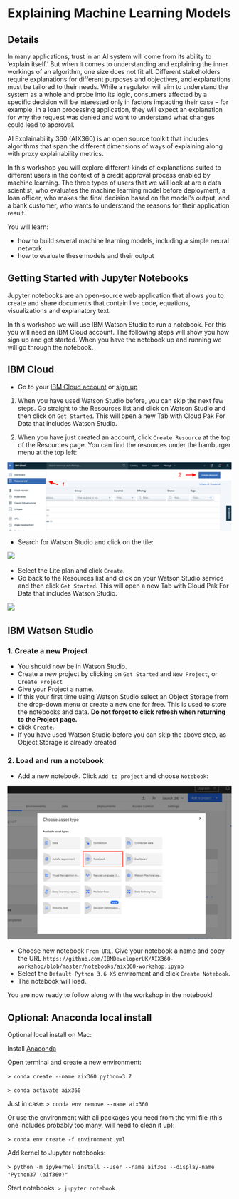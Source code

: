 # Explaining Machine Learning Models

## Details 
In many applications, trust in an AI system will come from its ability to ‘explain itself.’ But when it comes to understanding and explaining the inner workings of an algorithm, one size does not fit all. Different stakeholders require explanations for different purposes and objectives, and explanations must be tailored to their needs. While a regulator will aim to understand the system as a whole and probe into its logic, consumers affected by a specific decision will be interested only in factors impacting their case – for example, in a loan processing application, they will expect an explanation for why the request was denied and want to understand what changes could lead to approval.

AI Explainability 360 (AIX360) is an open source toolkit that includes algorithms that span the different dimensions of ways of explaining along with proxy explainability metrics.

In this workshop you will explore different kinds of explanations suited to different users in the context of a credit approval process enabled by machine learning. The three types of users that we will look at are a data scientist, who evaluates the machine learning model before deployment, a loan officer, who makes the final decision based on the model's output, and a bank customer, who wants to understand the reasons for their application result.

You will learn:
- how to build several machine learning models, including a simple neural network
- how to evaluate these models and their output

## Getting Started with Jupyter Notebooks

Jupyter notebooks are an open-source web application that allows you to create and share documents that contain live code, equations, visualizations and explanatory text.

In this workshop we will use IBM Watson Studio to run a notebook. For this you will need an IBM Cloud account. The following steps will show you how sign up and get started. When you have the notebook up and running we will go through the notebook.

## IBM Cloud

- Go to your [IBM Cloud account](http://ibm.biz/explainai_mg) or [sign up](http://ibm.biz/explainai_mg)

1. When you have used Watson Studio before, you can skip the next few steps. Go straight to the Resources list and click on Watson Studio and then click on `Get Started`. This will open a new Tab with Cloud Pak For Data that includes Watson Studio.

2. When you have just created an account, click `Create Resource` at the top of the Resources page. You can find the resources under the hamburger menu at the top left:

  ![](https://github.com/IBMDeveloperUK/python-geopandas-workshop/blob/master/images/Create_resource.png)

  - Search for Watson Studio and click on the tile:

  ![](https://github.com/IBMDeveloperUK/jupyter-notebooks-101/blob/master/images/studio.png)

  - Select the Lite plan and click `Create`.
  - Go back to the Resources list and click on your Watson Studio service and then click `Get Started`. This will open a new Tab with Cloud Pak For Data that includes Watson Studio.

  ![](https://github.com/IBMDeveloperUK/jupyter-notebooks-101/blob/master/images/launch.png)

## IBM Watson Studio

### 1. Create a new Project

- You should now be in Watson Studio.
- Create a new project by clicking on `Get Started` and `New Project`, or `Create Project`
- Give your Project a name.
- If this your first time using Watson Studio select an Object Storage from the drop-down menu or create a new one for free. This is used to store the notebooks and data. **Do not forget to click refresh when returning to the Project page.**
- click `Create`.  
- If you have used Watson Studio before you can skip the above step, as Object Storage is already created


### 2. Load and run a notebook

- Add a new notebook. Click `Add to project` and choose `Notebook`:

![](https://github.com/IBMDeveloperUK/python-geopandas-workshop/blob/master/images/notebook.png)

- Choose new notebook `From URL`. Give your notebook a name and copy the URL `https://github.com/IBMDeveloperUK/AIX360-workshop/blob/master/notebooks/aix360-workshop.ipynb`
- Select the `Default Python 3.6 XS` enviroment and click `Create Notebook`.
- The notebook will load.

You are now ready to follow along with the workshop in the notebook!

## Optional: Anaconda local install

Optional local install on Mac:

Install [Anaconda](https://docs.anaconda.com/anaconda/install/)

Open terminal and create a new environment:

`> conda create --name aix360 python=3.7`

`> conda activate aix360`

Just in case: `> conda env remove --name aix360`

Or use the environment with all packages you need from the yml file (this one includes probably too many, will need to clean it up):

`> conda env create -f environment.yml`

Add kernel to Jupyter notebooks:

`> python -m ipykernel install --user --name aif360 --display-name "Python37 (aif360)"`

Start notebooks: 
`> jupyter notebook`
